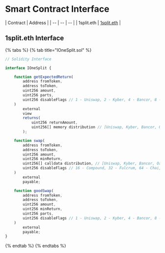 # Smart Contract Interface

| Contract | Address |
| -- | -- | -- |
| 1split.eth | [1split.eth](https://etherscan.io/address/1split.eth#code) |

## 1split.eth Interface

{% tabs %}
{% tab title="IOneSplit.sol" %}
```javascript
// Solidity Interface

interface IOneSplit {

    function getExpectedReturn(
        address fromToken,
        address toToken,
        uint256 amount,
        uint256 parts,
        uint256 disableFlags // 1 - Uniswap, 2 - Kyber, 4 - Bancor, 8 - Oasis, 16 - Compound, 32 - Fulcrum, 64 - Chai, 128 - Aave, 256 - SmartToken
    )
        external
        view
        returns(
            uint256 returnAmount,
            uint256[] memory distribution // [Uniswap, Kyber, Bancor, Oasis]
        );

    function swap(
        address fromToken,
        address toToken,
        uint256 amount,
        uint256 minReturn,
        uint256[] calldata distribution, // [Uniswap, Kyber, Bancor, Oasis]
        uint256 disableFlags // 16 - Compound, 32 - Fulcrum, 64 - Chai, 128 - Aave, 256 - SmartToken
    )
        external
        payable;

    function goodSwap(
        address fromToken,
        address toToken,
        uint256 amount,
        uint256 minReturn,
        uint256 parts,
        uint256 disableFlags // 1 - Uniswap, 2 - Kyber, 4 - Bancor, 8 - Oasis, 16 - Compound, 32 - Fulcrum, 64 - Chai, 128 - Aave, 256 - SmartToken
    )
        external
        payable;
}
```
{% endtab %}
{% endtabs %}
